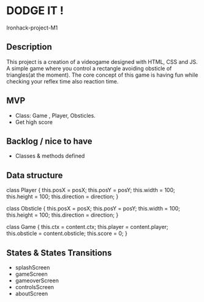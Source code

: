 # DODGE IT !

Ironhack-project-M1

## Description

This project is a creation of a videogame designed with HTML, CSS and JS. A simple game where you control a rectangle avoiding obsticle of triangles(at the moment). The core concept of this game is having fun while checking your reflex time also reaction time.

## MVP

- Class: Game , Player, Obsticles.
- Get high score


## Backlog / nice to have

- Classes & methods defined

## Data structure

class Player {
    this.posX = posX;
    this.posY = posY;
    this.width = 100;
    this.height = 100;
    this.direction = direction;
  }

class Obsticle {
    this.posX = posX;
    this.posY = posY;
    this.width = 100;
    this.height = 100;
    this.direction = direction;
  }

class Game {
    this.ctx = content.ctx;
    this.player = content.player;
    this.obsticle = content.obsticle;
    this.score = 0;
  }

## States & States Transitions

- splashScreen
- gameScreen
- gameoverScreen 
- controlsScreen
- aboutScreen
